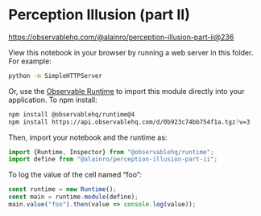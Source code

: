 # Perception Illusion (part II)

https://observablehq.com/@alainro/perception-illusion-part-ii@236

View this notebook in your browser by running a web server in this folder. For
example:

~~~sh
python -m SimpleHTTPServer
~~~

Or, use the [Observable Runtime](https://github.com/observablehq/runtime) to
import this module directly into your application. To npm install:

~~~sh
npm install @observablehq/runtime@4
npm install https://api.observablehq.com/d/0b923c74bb754f1a.tgz?v=3
~~~

Then, import your notebook and the runtime as:

~~~js
import {Runtime, Inspector} from "@observablehq/runtime";
import define from "@alainro/perception-illusion-part-ii";
~~~

To log the value of the cell named “foo”:

~~~js
const runtime = new Runtime();
const main = runtime.module(define);
main.value("foo").then(value => console.log(value));
~~~
